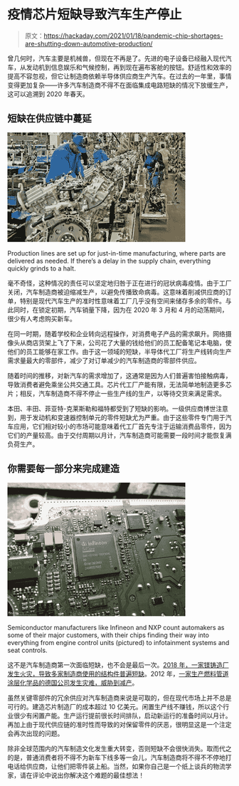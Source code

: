 # 疫情芯片短缺导致汽车生产停止

> 原文：<https://hackaday.com/2021/01/18/pandemic-chip-shortages-are-shutting-down-automotive-production/>

曾几何时，汽车主要是机械兽，但现在不再是了。先进的电子设备已经融入现代汽车，从发动机到信息娱乐和气候控制，再到现在遍布客舱的按钮。舒适性和效率的提高不容忽视，但它让制造商依赖半导体供应商生产汽车。在过去的一年里，事情变得更加复杂——许多汽车制造商不得不在面临集成电路短缺的情况下放缓生产，这可以追溯到 2020 年春天。

## 短缺在供应链中蔓延

![](img/21b9cdbe787b2ccaf76f382729c5ecd3.png)

Production lines are set up for just-in-time manufacturing, where parts are delivered as needed. If there’s a delay in the supply chain, everything quickly grinds to a halt.

毫不奇怪，这种情况的责任可以坚定地归咎于正在进行的冠状病毒疫情。由于工厂关闭，汽车制造商被迫缩减生产，以避免传播致命病毒。这意味着削减供应商的订单，特别是现代汽车生产的准时性意味着工厂几乎没有空间来储存多余的零件。与此同时，在锁定初期，汽车销量下降，因为在 2020 年 3 月和 4 月的动荡期间，很少有人考虑购买新车。

在同一时期，随着学校和企业转向远程操作，对消费电子产品的需求飙升。网络摄像头从商店货架上飞了下来，公司花了大量的钱给他们的员工配备笔记本电脑，使他们的员工能够在家工作。由于这一领域的短缺，半导体代工厂将生产线转向生产需求量最大的零部件，减少了对订单减少的汽车制造商的零部件供应。

随着时间的推移，对新汽车的需求增加了，这通常是因为人们普遍害怕接触病毒，导致消费者避免乘坐公共交通工具。芯片代工厂产能有限，无法简单地制造更多芯片；相反，汽车制造商不得不停止一些生产线的生产，以等待交货来满足需求。

本田、丰田、菲亚特-克莱斯勒和福特都受到了短缺的影响。一级供应商博世注意到，用于发动机和变速器控制单元的零件短缺尤为严重。由于这些零件专门用于汽车应用，它们相对较小的市场可能意味着代工厂首先专注于运输消费品零件，因为它们的产量较高。由于交付周期以月计，汽车制造商可能需要一段时间才能恢复满负荷生产。

## 你需要每一部分来完成建造

[![](img/d9df172ce4fe90dc124a6494c6be05c9.png)](https://www.nytimes.com/2021/01/13/business/auto-factories-semiconductor-chips.html)

Semiconductor manufacturers like Infineon and NXP count automakers as some of their major customers, with their chips finding their way into everything from engine control units (pictured) to infotainment systems and seat controls.

这不是汽车制造商第一次面临短缺，也不会是最后一次。[2018 年，一家镁铸造厂发生火灾，导致多家制造商使用的结构件普遍短缺](https://www.boston.com/cars/car-news/2018/05/11/parts-shortage-ford-more-companies)。2012 年，[一家生产燃料管道涂层化学品的德国公司发生灾难，威胁到减产](https://www.cnbc.com/2012/04/17/global-auto-parts-shortage-threatens-assembly-lines.html)。

虽然关键零部件的冗余供应对汽车制造商来说是可取的，但在现代市场上并不总是可行的。建造芯片制造厂的成本超过 10 亿美元。闲置生产线不赚钱，所以这个行业很少有闲置产能。生产运行提前很长时间排队，启动新运行的准备时间以月计。再加上由于现代供应链的准时性而导致的对保留零件的厌恶，很明显这是一个注定会再次出现的问题。

除非全球范围内的汽车制造文化发生重大转变，否则短缺不会很快消失。取而代之的是，普通消费者将不得不为新车下线多等一会儿，汽车制造商将不得不不停地打电话给供应商，让他们把零件装上船。当然，如果你自己是一个纸上谈兵的物流学家，请在评论中说出你解决这个难题的最佳想法！